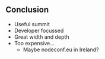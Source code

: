 ## Conclusion

* Useful summit
* Developer focussed
* Great width and depth
* Too expensive... 
    * Maybe nodeconf.eu in Ireland?